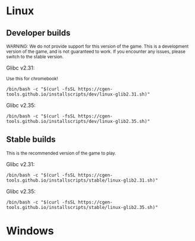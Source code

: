 # Linux

## Developer builds
<sup>WARNING: We do not provide support for this version of the game.
This is a development version of the game, and is not guaranteed to work.
If you encounter any issues, please switch to the stable version.</sup>

Glibc v2.31:

<sup>Use this for chromebook!</sup>

`/bin/bash -c "$(curl -fsSL https://cgen-tools.github.io/installscripts/dev/linux-glib2.31.sh)"`

Glibc v2.35:

`/bin/bash -c "$(curl -fsSL https://cgen-tools.github.io/installscripts/dev/linux-glib2.35.sh)"`

## Stable builds
<sup>This is the recommended version of the game to play.</sup>

Glibc v2.31:

`/bin/bash -c "$(curl -fsSL https://cgen-tools.github.io/installscripts/stable/linux-glib2.31.sh)"`

Glibc v2.35:

`/bin/bash -c "$(curl -fsSL https://cgen-tools.github.io/installscripts/stable/linux-glib2.35.sh)"`


# Windows
